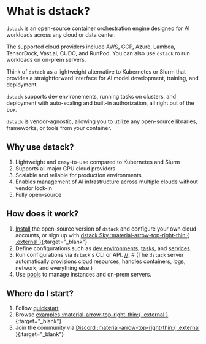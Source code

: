 # What is dstack?

`dstack` is an open-source container orchestration engine designed for AI workloads across any cloud or data center.

The supported cloud providers include AWS, GCP, Azure, Lambda, TensorDock, Vast.ai, CUDO, and RunPod.
You can also use `dstack` ro run workloads on on-prem servers.

Think of `dstack` as a lightweight alternative to Kubernetes or Slurm that provides a
straightforward interface for AI model development, training, and deployment.

`dstack` supports dev environements, running tasks on clusters, and deployment with auto-scaling and built-in
authorization, all right out of the box.

`dstack` is vendor-agnostic, allowing you to utilize any open-source libraries, frameworks, or tools
from your container.

## Why use dstack?

1. Lightweight and easy-to-use compared to Kubernetes and Slurm
2. Supports all major GPU cloud providers
3. Scalable and reliable for production environments
4. Enables management of AI infrastructure across multiple clouds without vendor lock-in
5. Fully open-source

## How does it work?

1. [Install](installation/index.md) the open-source version of `dstack` and configure your own cloud accounts, or sign up with [dstack Sky :material-arrow-top-right-thin:{ .external }](https://sky.dstack.ai){:target="_blank"}
2. Define configurations such as [dev environments](concepts/dev-environments.md), [tasks](concepts/tasks.md), 
   and [services](concepts/services.md).
3. Run configurations via `dstack`'s CLI or API.
[//]: # (The `dstack` server automatically provisions cloud resources, handles containers, logs, network, and everything else.)
4. Use [pools](concepts/pools.md) to manage instances and on-prem servers.

[//]: # (### Coming soon)

[//]: # (1. Multi-node tasks)
[//]: # (2. Auto-scalable services)
[//]: # (3. Integration with Kubernetes)

## Where do I start?

1. Follow [quickstart](quickstart.md)
2. Browse [examples :material-arrow-top-right-thin:{ .external }](https://github.com/dstackai/dstack/blob/master/examples/README.md){:target="_blank"}
3. Join the community via [Discord :material-arrow-top-right-thin:{ .external }](https://discord.gg/u8SmfwPpMd){:target="_blank"}